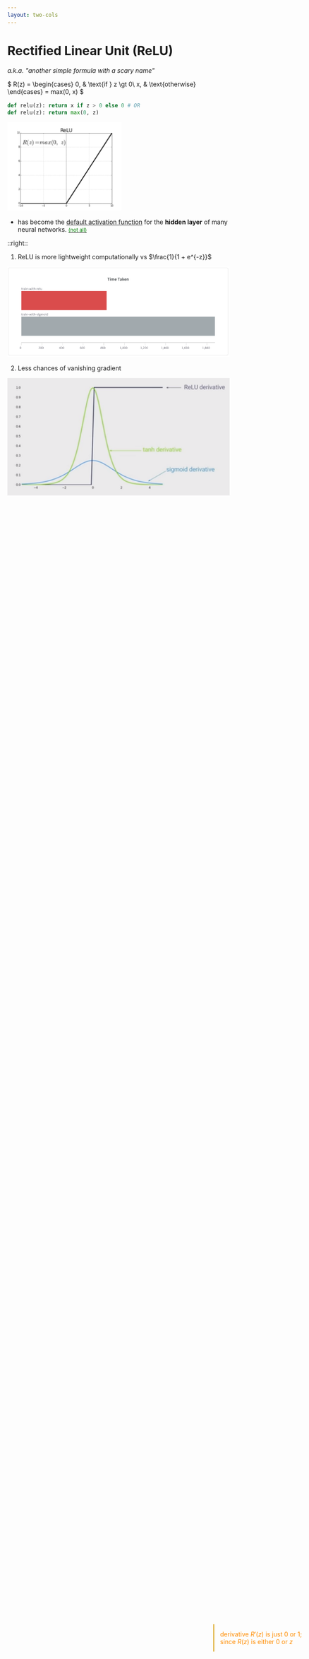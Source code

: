 ```yaml
---
layout: two-cols
---
```


# Rectified Linear Unit (ReLU)

_a.k.a. "another simple formula with a scary name"_

$
R(z) = \begin{cases}
  0, & \text{if } z \gt 0\\
  x, & \text{otherwise}
\end{cases} = max(0, x)
$

```python
def relu(z): return x if z > 0 else 0 # OR
def relu(z): return max(0, z)
```

<img alt="relu graph" src="/images/relu-graph.png" style="height: 200px" />

- has become the [default activation function][1] for the **hidden layer** of many
  neural networks. [<small>(not all)</small>][2]

::right::

1. ReLU is more lightweight computationally vs $\frac{1}{1 + e^{-z}}$

<img alt="relu" src="/images/relu-light.png" />

2. Less chances of vanishing gradient

<img alt="relu gradient" src="/images/saturation.png" />
  
> derivative $R'(z)$ is just 0 or 1;  
> since $R(z)$ is either $0$ or $z$

[1]: https://machinelearningmastery.com/rectified-linear-activation-function-for-deep-learning-neural-networks/
[2]: https://towardsdatascience.com/how-to-choose-the-right-activation-function-for-neural-networks-3941ff0e6f9c
[3]: https://en.wikipedia.org/wiki/Recurrent_neural_network

<style>
  small {
    color: green;
  }

  blockquote {
    position: absolute;
    color: darkorange !important;
    bottom: 190px;
    right: 64px;
    background-color: transparent !important;
    border-left-color: goldenrod !important;
  }
</style>
